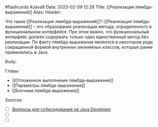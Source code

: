 #flashcards #Java8 
Data: 2023-02-09 12:28
Title: [[Реализация лямбда-выражений]]
Alias:
Header:

Что такое [[Реализация лямбда-выражений]]?::[[Реализация лямбда-выражений]] – это образование реализации метода, определенного в функциональном интерфейсе. При этом важно, что функциональный интерфейс должен содержать только один единственный метод без реализации. По факту лямбда-выражения являются в некотором роде сокращенной формой внутренних анонимных классов, которые ранее применялись в Java.
<!--SR:!2023-11-03,10,330-->



Body:






Главы:
- [[Отложенное выполнение лямбда-выражения]]
- [[Параметры лямбда-выражения]]
- [[Блочные лямбда-выражения]]


Sources:
- [ ] [Вопросы для собеседования на Java Developer](https://github.com/enhorse/java-interview/blob/master/README.md#%D0%9E%D0%9E%D0%9F)
- [ ] []()
- [ ] []()
